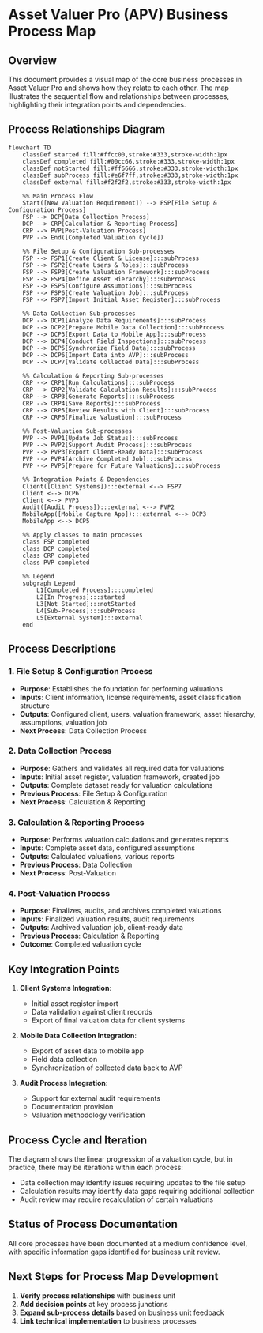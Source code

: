 # Asset Valuer Pro (APV) Business Process Map

## Overview
This document provides a visual map of the core business processes in Asset Valuer Pro and shows how they relate to each other. The map illustrates the sequential flow and relationships between processes, highlighting their integration points and dependencies.

## Process Relationships Diagram

```mermaid
flowchart TD
    classDef started fill:#ffcc00,stroke:#333,stroke-width:1px
    classDef completed fill:#00cc66,stroke:#333,stroke-width:1px
    classDef notStarted fill:#ff6666,stroke:#333,stroke-width:1px
    classDef subProcess fill:#e6f7ff,stroke:#333,stroke-width:1px
    classDef external fill:#f2f2f2,stroke:#333,stroke-width:1px

    %% Main Process Flow
    Start([New Valuation Requirement]) --> FSP[File Setup & Configuration Process]
    FSP --> DCP[Data Collection Process]
    DCP --> CRP[Calculation & Reporting Process]
    CRP --> PVP[Post-Valuation Process]
    PVP --> End([Completed Valuation Cycle])
    
    %% File Setup & Configuration Sub-processes
    FSP --> FSP1[Create Client & License]:::subProcess
    FSP --> FSP2[Create Users & Roles]:::subProcess
    FSP --> FSP3[Create Valuation Framework]:::subProcess
    FSP --> FSP4[Define Asset Hierarchy]:::subProcess
    FSP --> FSP5[Configure Assumptions]:::subProcess
    FSP --> FSP6[Create Valuation Job]:::subProcess
    FSP --> FSP7[Import Initial Asset Register]:::subProcess
    
    %% Data Collection Sub-processes
    DCP --> DCP1[Analyze Data Requirements]:::subProcess
    DCP --> DCP2[Prepare Mobile Data Collection]:::subProcess
    DCP --> DCP3[Export Data to Mobile App]:::subProcess
    DCP --> DCP4[Conduct Field Inspections]:::subProcess
    DCP --> DCP5[Synchronize Field Data]:::subProcess
    DCP --> DCP6[Import Data into AVP]:::subProcess
    DCP --> DCP7[Validate Collected Data]:::subProcess
    
    %% Calculation & Reporting Sub-processes
    CRP --> CRP1[Run Calculations]:::subProcess
    CRP --> CRP2[Validate Calculation Results]:::subProcess
    CRP --> CRP3[Generate Reports]:::subProcess
    CRP --> CRP4[Save Reports]:::subProcess
    CRP --> CRP5[Review Results with Client]:::subProcess
    CRP --> CRP6[Finalize Valuation]:::subProcess
    
    %% Post-Valuation Sub-processes
    PVP --> PVP1[Update Job Status]:::subProcess
    PVP --> PVP2[Support Audit Process]:::subProcess
    PVP --> PVP3[Export Client-Ready Data]:::subProcess
    PVP --> PVP4[Archive Completed Job]:::subProcess
    PVP --> PVP5[Prepare for Future Valuations]:::subProcess
    
    %% Integration Points & Dependencies
    Client([Client Systems]):::external <--> FSP7
    Client <--> DCP6
    Client <--> PVP3
    Audit([Audit Process]):::external <--> PVP2
    MobileApp([Mobile Capture App]):::external <--> DCP3
    MobileApp <--> DCP5
    
    %% Apply classes to main processes
    class FSP completed
    class DCP completed
    class CRP completed
    class PVP completed
    
    %% Legend
    subgraph Legend
        L1[Completed Process]:::completed
        L2[In Progress]:::started
        L3[Not Started]:::notStarted
        L4[Sub-Process]:::subProcess
        L5[External System]:::external
    end
```
## Process Descriptions

### 1. File Setup & Configuration Process
- **Purpose**: Establishes the foundation for performing valuations
- **Inputs**: Client information, license requirements, asset classification structure
- **Outputs**: Configured client, users, valuation framework, asset hierarchy, assumptions, valuation job
- **Next Process**: Data Collection Process

### 2. Data Collection Process
- **Purpose**: Gathers and validates all required data for valuations
- **Inputs**: Initial asset register, valuation framework, created job
- **Outputs**: Complete dataset ready for valuation calculations
- **Previous Process**: File Setup & Configuration
- **Next Process**: Calculation & Reporting

### 3. Calculation & Reporting Process
- **Purpose**: Performs valuation calculations and generates reports
- **Inputs**: Complete asset data, configured assumptions
- **Outputs**: Calculated valuations, various reports
- **Previous Process**: Data Collection
- **Next Process**: Post-Valuation

### 4. Post-Valuation Process
- **Purpose**: Finalizes, audits, and archives completed valuations
- **Inputs**: Finalized valuation results, audit requirements
- **Outputs**: Archived valuation job, client-ready data
- **Previous Process**: Calculation & Reporting
- **Outcome**: Completed valuation cycle

## Key Integration Points

1. **Client Systems Integration**:
   - Initial asset register import
   - Data validation against client records
   - Export of final valuation data for client systems

2. **Mobile Data Collection Integration**:
   - Export of asset data to mobile app
   - Field data collection
   - Synchronization of collected data back to AVP

3. **Audit Process Integration**:
   - Support for external audit requirements
   - Documentation provision
   - Valuation methodology verification

## Process Cycle and Iteration

The diagram shows the linear progression of a valuation cycle, but in practice, there may be iterations within each process:

- Data collection may identify issues requiring updates to the file setup
- Calculation results may identify data gaps requiring additional collection
- Audit review may require recalculation of certain valuations

## Status of Process Documentation

All core processes have been documented at a medium confidence level, with specific information gaps identified for business unit review.

## Next Steps for Process Map Development

1. **Verify process relationships** with business unit
2. **Add decision points** at key process junctions
3. **Expand sub-process details** based on business unit feedback
4. **Link technical implementation** to business processes
